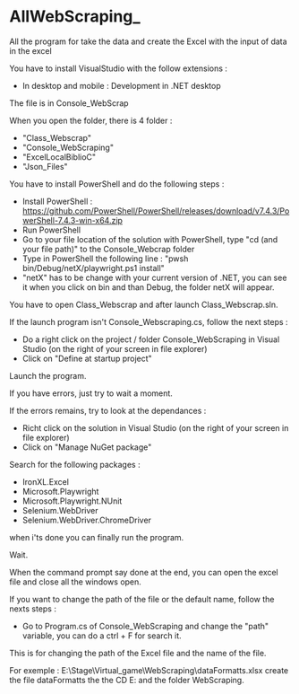 # AllWebScraping_
All the program for take the data and create the Excel with the input of data in the excel

You have to install VisualStudio with the follow extensions :

- In desktop and mobile : Development in .NET desktop



The file is in Console_WebScrap

When you open the folder, there is 4 folder :
- "Class_Webscrap"
- "Console_WebScraping"
- "ExcelLocalBiblioC"
- "Json_Files"

You have to install PowerShell and do the following steps :

- Install PowerShell : https://github.com/PowerShell/PowerShell/releases/download/v7.4.3/PowerShell-7.4.3-win-x64.zip
- Run PowerShell
- Go to your file location of the solution with PowerShell, type "cd (and your file path)" to the Console_Webcrap folder
- Type in PowerShell the following line : "pwsh bin/Debug/netX/playwright.ps1 install"
- "netX" has to be change with your current version of .NET, you can see it when you click on bin and than Debug, the folder netX will appear.

You have to open Class_Webscrap and after launch Class_Webscrap.sln.

If the launch program isn't Console_Webscraping.cs, follow the next steps :

- Do a right click on the project / folder Console_WebScraping in Visual Studio (on the right of your screen in file explorer)
- Click on "Define at startup project"

Launch the program.

If you have errors, just try to wait a moment.

If the errors remains, try to look at the dependances :

- Richt click on the solution in Visual Studio (on the right of your screen in file explorer)
- Click on "Manage NuGet package"

Search for the following packages :

- IronXL.Excel
- Microsoft.Playwright
- Microsoft.Playwright.NUnit
- Selenium.WebDriver
- Selenium.WebDriver.ChromeDriver

when i'ts done you can finally run the program.

Wait.

When the command prompt say done at the end, you can open the excel file and close all the windows open.


If you want to change the path of the file or the default name, follow the nexts steps :

- Go to Program.cs of Console_WebScraping and change the "path" variable, you can do a ctrl + F for search it. 

This is for changing the path of the Excel file and the name of the file.

For exemple : E:\\Stage\\Virtual_game\\WebScraping\\dataFormatts.xlsx create the file dataFormatts the the CD E: and the folder WebScraping.
